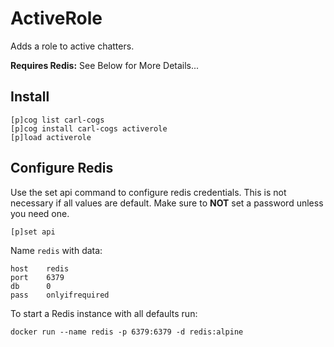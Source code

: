 # ActiveRole

Adds a role to active chatters.

**Requires Redis:** See Below for More Details...

## Install

```
[p]cog list carl-cogs
[p]cog install carl-cogs activerole
[p]load activerole
```

## Configure Redis

Use the set api command to configure redis credentials.
This is not necessary if all values are default.
Make sure to **NOT** set a password unless you need one.

```text
[p]set api
```

Name `redis` with data:
```text
host    redis
port    6379
db      0
pass    onlyifrequired
```

To start a Redis instance with all defaults run:
```
docker run --name redis -p 6379:6379 -d redis:alpine
```
